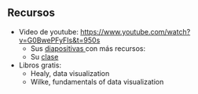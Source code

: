 ## Recursos
- Video de youtube: https://www.youtube.com/watch?v=G0BwePFyFIs&t=950s
	- Sus [diapositivas ](https://datalorax.github.io/cos-dataviz/#1 )con más recursos:
	- Su [clase](https://dataviz-2021.netlify.app/)
- Libros gratis:
	- Healy, data visualization 
	- Wilke, fundamentals of data visualization